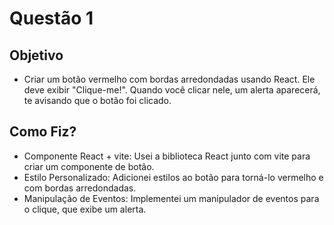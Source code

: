 # Questão 1
## Objetivo
- Criar um botão vermelho com bordas arredondadas usando React. Ele deve exibir "Clique-me!". Quando você clicar nele, um alerta aparecerá, te avisando que o botão foi clicado.

## Como Fiz?
- Componente React + vite: Usei a biblioteca React junto com vite para criar um componente de botão.
- Estilo Personalizado: Adicionei estilos ao botão para torná-lo vermelho e com bordas arredondadas.
- Manipulação de Eventos: Implementei um manipulador de eventos para o clique, que exibe um alerta.
